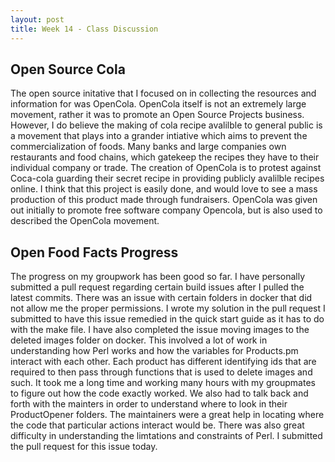 ```yaml
---
layout: post
title: Week 14 - Class Discussion
---
```

## Open Source Cola
The open source initative that I focused on in collecting the resources and information for was OpenCola. OpenCola itself is not an extremely large movement, rather it was to promote an Open Source Projects business. However, I do believe the making of cola recipe avalilble to general public is a movement that plays into a grander intiative which aims to prevent the commercialization of foods. Many banks and large companies own restaurants and food chains, which gatekeep the recipes they have to their individual company or trade. The creation of OpenCola is to protest against Coca-cola guarding their secret recipe in providing publicly avalilble recipes online. I think that this project is easily done, and would love to see a mass production of this product made through fundraisers. OpenCola was given out initially to promote free software company Opencola, but is also used to described the OpenCola movement. 
<!--more-->
## Open Food Facts Progress
The progress on my groupwork has been good so far. I have personally submitted a pull request regarding certain build issues after I pulled the latest commits. There was an issue with certain folders in docker that did not allow me the proper permissions. I wrote my solution in the pull request I submitted to have this issue remedied in the quick start guide as it has to do with the make file. I have also completed the issue moving images to the deleted images folder on docker. This involved a lot of work in understanding how Perl works and how the variables for Products.pm interact with each other. Each product has different identifying ids that are required to then pass through functions that is used to delete images and such. It took me a long time and working many hours with my groupmates to figure out how the code exactly worked. We also had to talk back and forth with the mainters in order to understand where to look in their ProductOpener folders. The maintainers were a great help in locating where the code that particular actions interact would be. There was also great difficulty in understanding the limtations and constraints of Perl. I submitted the pull request for this issue today.
